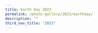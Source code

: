 ```yaml
---
title: Earth Day 2023
permalink: /photo-gallery/2023/earthday/
description: ""
third_nav_title: "2023"
---
```

